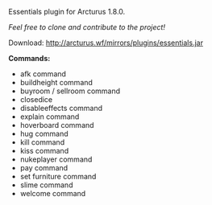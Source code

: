 Essentials plugin for Arcturus 1.8.0.

*Feel free to clone and contribute to the project!*

Download: http://arcturus.wf/mirrors/plugins/essentials.jar

**Commands:**

* afk command
* buildheight command
* buyroom / sellroom command
* closedice
* disableeffects command
* explain command
* hoverboard command
* hug command
* kill command
* kiss command
* nukeplayer command
* pay command
* set furniture command
* slime command
* welcome command